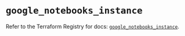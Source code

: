 # `google_notebooks_instance`

Refer to the Terraform Registry for docs: [`google_notebooks_instance`](https://registry.terraform.io/providers/hashicorp/google/6.23.0/docs/resources/notebooks_instance).
